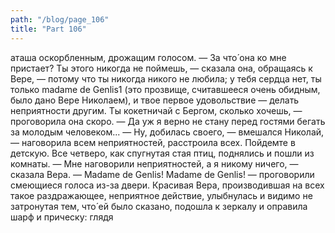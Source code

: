 ```yaml
---
path: "/blog/page_106"
title: "Part 106"
---
```


аташа оскорбленным, дрожащим голосом. — За что́ она ко мне пристает? Ты этого никогда не поймешь, — сказала она, обращаясь к Вере, — потому что ты никогда никого не любила; у тебя сердца нет, ты только madame de Genlis1 (это прозвище, считавшееся очень обидным, было дано Вере Николаем), и твое первое удовольствие — делать неприятности другим. Ты кокетничай с Бергом, сколько хочешь, — проговорила она скоро.
— Да уж я верно не стану перед гостями бегать за молодым человеком...
— Ну, добилась своего, — вмешался Николай, — наговорила всем неприятностей, расстроила всех. Пойдемте в детскую.
Все четверо, как спугнутая стая птиц, поднялись и пошли из комнаты.
— Мне наговорили неприятностей, а я никому ничего, — сказала Вера.
— Madame de Genlis! Madame de Genlis! — проговорили смеющиеся голоса из-за двери.
Красивая Вера, производившая на всех такое раздражающее, неприятное действие, улыбнулась и видимо не затронутая тем, что́ ей было сказано, подошла к зеркалу и оправила шарф и прическу: глядя
